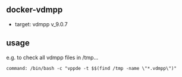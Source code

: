 ## docker-vdmpp
- target: vdmpp v\_9.0.7

## usage
e.g.
to check all vdmpp files in /tmp...
```
command: /bin/bash -c "vppde -t $$(find /tmp -name \"*.vdmpp\")"
```
